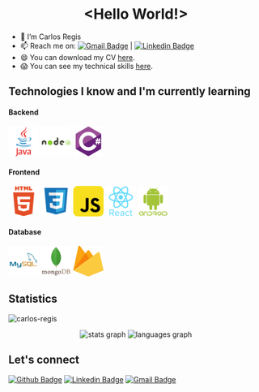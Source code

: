 <p align="center">
  <h1 align="center">&lt;Hello World!&gt;</h1>
</p>

<!-- - 👀 I’m interested in ... -->
<!-- - 🌱 I’m currently learning ... -->

- 👋 I’m Carlos Regis
- 📫 Reach me on: [![Gmail Badge](https://img.shields.io/badge/-Gmail-c14438?style=flat-square&logo=Gmail&logoColor=white&link=mailto:cr@carlosregis.com)](mailto:cr@carlosregis.com) | [![Linkedin Badge](https://img.shields.io/badge/-LinkedIn-blue?style=flat-square&logo=Linkedin&logoColor=white&link=https://www.linkedin.com/in/carlos-regis/)](https://www.linkedin.com/in/carlos-regis/)
- 😄 You can download my CV [here](https://github.com/carlos-regis/carlos-regis/blob/main/Carlos_Regis_Resume_220806.pdf "here").
- 😱 You can see my technical skills [here](https://github.com/carlos-regis/carlos-regis/blob/main/technical_skills.md "here").

## Technologies I know and I'm currently learning
#### Backend
<p align="left">
<img src="https://github.com/carlos-regis/carlos-regis/blob/main/icons/java-original.svg" alt="java" width="60" height="60"/>
<img src="https://github.com/carlos-regis/carlos-regis/blob/main/icons/nodejs-original-wordmark.svg" alt="nodejs" width="60" height="60"/>
<img src="https://github.com/carlos-regis/carlos-regis/blob/main/icons/csharp-original.svg" alt="csharp" width="60" height="60"/>
</p>

#### Frontend
<p align="left">
<img src="https://github.com/carlos-regis/carlos-regis/blob/main/icons/html5-original-wordmark.svg" alt="html5" width="60" height="60"/>
<img src="https://github.com/carlos-regis/carlos-regis/blob/main/icons/css3-original-wordmark.svg" alt="css3" width="60" height="60"/>
<img src="https://github.com/carlos-regis/carlos-regis/blob/main/icons/javascript-original.svg" alt="javascript" width="60" height="60"/>
<img src="https://github.com/carlos-regis/carlos-regis/blob/main/icons/react-original-wordmark.svg" alt="react" width="60" height="60"/>
<img src="https://github.com/carlos-regis/carlos-regis/blob/main/icons/android-original-wordmark.svg" alt="android" width="60" height="60"/>
</p>

#### Database
<p align="left">
<img src="https://github.com/carlos-regis/carlos-regis/blob/main/icons/mysql-original.svg" alt="mysql" width="60" height="60"/>
<img src="https://github.com/carlos-regis/carlos-regis/blob/main/icons/mongodb-original-wordmark.svg" alt="mongodb" width="60" height="60"/>
<img src="https://github.com/carlos-regis/carlos-regis/blob/main/icons/firebase-original.svg" alt="firebase" width="60" height="60"/>
</p>

## Statistics
<p align="left"> <img src="https://komarev.com/ghpvc/?username=carlos-regis" alt="carlos-regis" /></p>
<div align="center">
  <img src="https://github-readme-stats.vercel.app/api?hide_title=false&hide_rank=false&show_icons=true&include_all_commits=true&count_private=true&disable_animations=false&theme=dracula&locale=en&hide_border=false&username=carlos-regis" height="150" alt="stats graph" />
  <img src="https://github-readme-stats.vercel.app/api/top-langs?locale=en&hide_title=false&layout=compact&card_width=320&langs_count=5&theme=dracula&hide_border=false&username=carlos-regis" height="150" alt="languages graph" />
</div>

## Let's connect
[![Github Badge](https://img.shields.io/badge/-Github-000?style=flat-square&logo=Github&logoColor=white&link=https://github.com/carlos-regis)](https://github.com/carlos-regis)
[![Linkedin Badge](https://img.shields.io/badge/-LinkedIn-blue?style=flat-square&logo=Linkedin&logoColor=white&link=https://www.linkedin.com/in/carlos-regis/)](https://www.linkedin.com/in/carlos-regis/)
[![Gmail Badge](https://img.shields.io/badge/-Gmail-c14438?style=flat-square&logo=Gmail&logoColor=white&link=mailto:cr@carlosregis.com)](mailto:cr@carlosregis.com)

